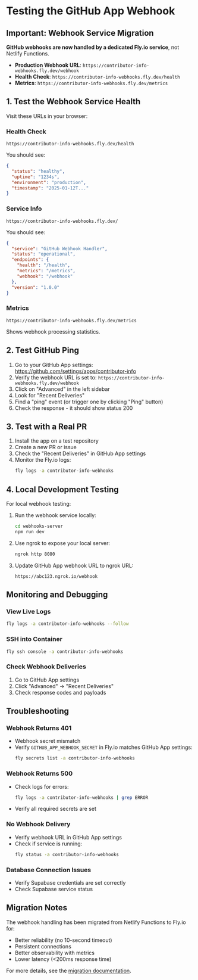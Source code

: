 # Testing the GitHub App Webhook

## Important: Webhook Service Migration

**GitHub webhooks are now handled by a dedicated Fly.io service**, not Netlify Functions.

- **Production Webhook URL**: `https://contributor-info-webhooks.fly.dev/webhook`
- **Health Check**: `https://contributor-info-webhooks.fly.dev/health`
- **Metrics**: `https://contributor-info-webhooks.fly.dev/metrics`

## 1. Test the Webhook Service Health

Visit these URLs in your browser:

### Health Check
```
https://contributor-info-webhooks.fly.dev/health
```

You should see:
```json
{
  "status": "healthy",
  "uptime": "1234s",
  "environment": "production",
  "timestamp": "2025-01-12T..."
}
```

### Service Info
```
https://contributor-info-webhooks.fly.dev/
```

You should see:
```json
{
  "service": "GitHub Webhook Handler",
  "status": "operational",
  "endpoints": {
    "health": "/health",
    "metrics": "/metrics",
    "webhook": "/webhook"
  },
  "version": "1.0.0"
}
```

### Metrics
```
https://contributor-info-webhooks.fly.dev/metrics
```

Shows webhook processing statistics.

## 2. Test GitHub Ping

1. Go to your GitHub App settings: https://github.com/settings/apps/contributor-info
2. Verify the webhook URL is set to: `https://contributor-info-webhooks.fly.dev/webhook`
3. Click on "Advanced" in the left sidebar
4. Look for "Recent Deliveries"
5. Find a "ping" event (or trigger one by clicking "Ping" button)
6. Check the response - it should show status 200

## 3. Test with a Real PR

1. Install the app on a test repository
2. Create a new PR or issue
3. Check the "Recent Deliveries" in GitHub App settings
4. Monitor the Fly.io logs:
   ```bash
   fly logs -a contributor-info-webhooks
   ```

## 4. Local Development Testing

For local webhook testing:

1. Run the webhook service locally:
   ```bash
   cd webhooks-server
   npm run dev
   ```

2. Use ngrok to expose your local server:
   ```bash
   ngrok http 8080
   ```

3. Update GitHub App webhook URL to ngrok URL:
   ```
   https://abc123.ngrok.io/webhook
   ```

## Monitoring and Debugging

### View Live Logs
```bash
fly logs -a contributor-info-webhooks --follow
```

### SSH into Container
```bash
fly ssh console -a contributor-info-webhooks
```

### Check Webhook Deliveries
1. Go to GitHub App settings
2. Click "Advanced" → "Recent Deliveries"
3. Check response codes and payloads

## Troubleshooting

### Webhook Returns 401
- Webhook secret mismatch
- Verify `GITHUB_APP_WEBHOOK_SECRET` in Fly.io matches GitHub App settings:
  ```bash
  fly secrets list -a contributor-info-webhooks
  ```

### Webhook Returns 500
- Check logs for errors:
  ```bash
  fly logs -a contributor-info-webhooks | grep ERROR
  ```
- Verify all required secrets are set

### No Webhook Delivery
- Verify webhook URL in GitHub App settings
- Check if service is running:
  ```bash
  fly status -a contributor-info-webhooks
  ```

### Database Connection Issues
- Verify Supabase credentials are set correctly
- Check Supabase service status

## Migration Notes

The webhook handling has been migrated from Netlify Functions to Fly.io for:
- Better reliability (no 10-second timeout)
- Persistent connections
- Better observability with metrics
- Lower latency (<200ms response time)

For more details, see the [migration documentation](../../docs/migration/github-webhooks-fly-migration.md).